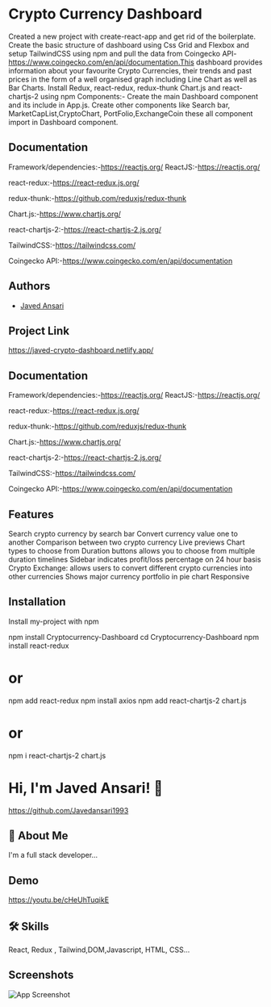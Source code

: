 
# Crypto Currency Dashboard
Created a new project with create-react-app and get rid of the boilerplate. Create the basic structure of dashboard using Css Grid and Flexbox and setup TailwindCSS using npm and pull the data from Coingecko API- https://www.coingecko.com/en/api/documentation.This dashboard provides information about your favourite Crypto Currencies, their trends and past prices in the form of a well organised graph including Line Chart as well as Bar Charts.
Install Redux, react-redux, redux-thunk Chart.js and react-chartjs-2 using npm
Components:-
Create the main Dashboard component and its include in App.js. 
Create other components like Search bar, MarketCapList,CryptoChart, PortFolio,ExchangeCoin these all component import in Dashboard component.


## Documentation
Framework/dependencies:-https://reactjs.org/
ReactJS:-https://reactjs.org/

react-redux:-https://react-redux.js.org/

redux-thunk:-https://github.com/reduxjs/redux-thunk

Chart.js:-https://www.chartjs.org/

react-chartjs-2:-https://react-chartjs-2.js.org/

TailwindCSS:-https://tailwindcss.com/

Coingecko API:-https://www.coingecko.com/en/api/documentation
## Authors

- [Javed Ansari](https://github.com/Javedansari1993/Crypto-dashboard)

## Project Link

https://javed-crypto-dashboard.netlify.app/


## Documentation

Framework/dependencies:-https://reactjs.org/
ReactJS:-https://reactjs.org/

react-redux:-https://react-redux.js.org/

redux-thunk:-https://github.com/reduxjs/redux-thunk

Chart.js:-https://www.chartjs.org/

react-chartjs-2:-https://react-chartjs-2.js.org/

TailwindCSS:-https://tailwindcss.com/

Coingecko API:-https://www.coingecko.com/en/api/documentation


## Features

Search crypto currency by search bar
Convert currency value one to another
Comparison between two crypto currency
Live previews
Chart types to choose from
Duration buttons allows you to choose from multiple duration timelines
Sidebar indicates profit/loss percentage on 24 hour basis
Crypto Exchange: allows users to convert different crypto currencies into other currencies
Shows major currency portfolio in pie chart
Responsive

## Installation
Install my-project with npm

npm install Cryptocurrency-Dashboard
cd Cryptocurrency-Dashboard
npm install react-redux
# or
npm add react-redux
npm install axios
npm add react-chartjs-2 chart.js
# or
npm i react-chartjs-2 chart.js

# Hi, I'm Javed Ansari! 👋
https://github.com/Javedansari1993


## 🚀 About Me
I'm a full stack developer...

## Demo
https://youtu.be/cHeUhTuqikE

## 🛠 Skills
React, Redux , Tailwind,DOM,Javascript, HTML, CSS...

## Screenshots

![App Screenshot](https://drive.google.com/file/d/1LsUpEfGDV0lvzogQYzcL8SrWbq9LgwyC/view?usp=sharing)